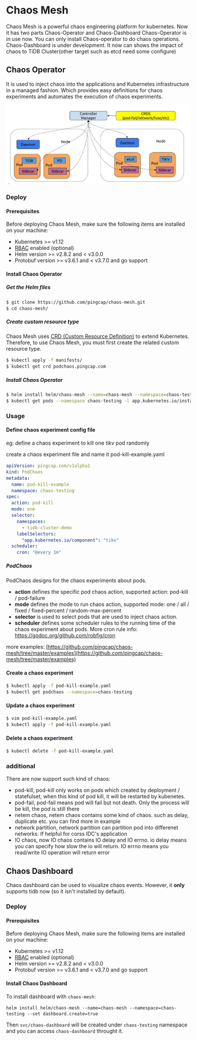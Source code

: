 # Chaos Mesh 
Chaos Mesh is a powerful chaos engineering platform for kubernetes. Now it has two parts Chaos-Operator and Chaos-Dashboard
Chaos-Operator is in use now. You can only install Chaos-operator to do chaos operations. Chaos-Dashboard is under development. It now can shows the impact of chaos to TiDB Cluster(other target such as etcd need some configure)


## Chaos Operator

It is used to inject chaos into the applications and Kubernetes infrastructure in a managed fashion. Which provides easy definitions for chaos experiments and automates the execution of chaos experiments.

![Chaos Operator](./static/chaos-mesh-overview.png)

### Deploy 

#### Prerequisites 

Before deploying Chaos Mesh, make sure the following items are installed on your machine: 

* Kubernetes >= v1.12
* [RBAC](https://kubernetes.io/docs/admin/authorization/rbac) enabled (optional)
* Helm version >= v2.8.2 and < v3.0.0
* Protobuf version >= v3.6.1 and < v3.7.0 and go support

#### Install Chaos Operator 

##### Get the Helm files

```bash
$ git clone https://github.com/pingcap/chaos-mesh.git
$ cd chaos-mesh/
```

##### Create custom resource type

Chaos Mesh uses [CRD (Custom Resource Definition)](https://kubernetes.io/docs/tasks/access-kubernetes-api/custom-resources/custom-resource-definitions/) 
to extend Kubernetes. Therefore, to use Chaos Mesh, you must first create the related custom resource type.

```bash
$ kubectl apply -f manifests/
$ kubectl get crd podchaos.pingcap.com
```

##### Install Chaos Operator 

```bash
$ helm install helm/chaos-mesh --name=chaos-mesh --namespace=chaos-testing
$ kubectl get pods --namespace chaos-testing -l app.kubernetes.io/instance=chaos-mesh
```

### Usage

#### Define chaos experiment config file 

eg: define a chaos experiment to kill one tikv pod randomly

create a chaos experiment file and name it pod-kill-example.yaml

```yaml
apiVersion: pingcap.com/v1alpha1
kind: PodChaos
metadata:
  name: pod-kill-example
  namespace: chaos-testing
spec:
  action: pod-kill
  mode: one
  selector:
    namespaces:
      - tidb-cluster-demo
    labelSelectors:
      "app.kubernetes.io/component": "tikv"
  scheduler:
    cron: "@every 1m"
```

##### PodChaos

PodChaos designs for the chaos experiments about pods.

* **action** defines the specific pod chaos action, supported action: pod-kill / pod-failure
* **mode** defines the mode to run chaos action, supported mode: one / all / fixed / fixed-percent / random-max-percent
* **selector** is used to select pods that are used to inject chaos action.
* **scheduler** defines some scheduler rules to the running time of the chaos experiment about pods. 
More cron rule info: https://godoc.org/github.com/robfig/cron


more examples: [https://github.com/pingcap/chaos-mesh/tree/master/examples](https://github.com/pingcap/chaos-mesh/tree/master/examples) 

#### Create a chaos experiment

```bash
$ kubectl apply -f pod-kill-example.yaml
$ kubectl get podchaos --namespace=chaos-testing
```

#### Update a chaos experiment

```bash
$ vim pod-kill-example.yaml
$ kubectl apply -f pod-kill-example.yaml
```

#### Delete a chaos experiment

```bash
$ kubectl delete -f pod-kill-example.yaml
```

### additional
There are now support such kind of chaos:
* pod-kill, pod-kill only works on pods which created by deployment / statefulset, when this kind of pod kill, it will be restarted by kubenetes.
* pod-fail, pod-fail means pod will fail but not death. Only the process will be kill, the pod is still there
* netem chaos, netem chaos contains some kind of chaos. such as delay, duplicate etc. you can find more in example
* network partition, network partition can partition pod into differenet networks. If helpful for corss IDC's application
* IO chaos, now IO chaos contains IO delay and IO errno. io delay means you can specify how slow the io will return. IO errno means you read/write IO operation will return error

## Chaos Dashboard

Chaos dashboard can be used to visualize chaos events. However, it **only** supports tidb now (so it isn't installed by default).

### Deploy
#### Prerequisites 

Before deploying Chaos Mesh, make sure the following items are installed on your machine: 

* Kubernetes >= v1.12
* [RBAC](https://kubernetes.io/docs/admin/authorization/rbac) enabled (optional)
* Helm version >= v2.8.2 and < v3.0.0
* Protobuf version >= v3.6.1 and < v3.7.0 and go support

#### Install Chaos Dashboard
To install dashboard with `chaos-mesh`:

```
helm install helm/chaos-mesh --name=chaos-mesh --namespace=chaos-testing --set dashboard.create=true
```

Then `svc/chaos-dashboard` will be created under `chaos-testing` namespace and you can access `chaos-dashboard` throught it.